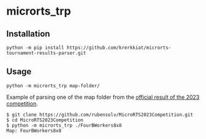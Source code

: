 # microrts_trp

## Installation

```console
python -m pip install https://github.com/krerkkiat/microrts-tournament-results-parser.git
```

## Usage

```console
python -m microrts_trp map-folder/
```

Example of parsing one of the map folder from the [official result of the 2023 competition](https://github.com/rubensolv/MicroRTS2023Competition).

```console
$ git clone https://github.com/rubensolv/MicroRTS2023Competition.git
$ cd MicroRTS2023Competition
$ python -m microrts_trp ./FourBWorkers8x8
Map: FourBWorkers8x8

```
